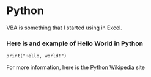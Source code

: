 # Python

VBA is something that I started using in Excel. 

### Here is and example of Hello World in Python
```
print("Hello, world!")
```

For more information, here is the  [Python Wikipedia](https://en.wikipedia.org/wiki/HTML) site
